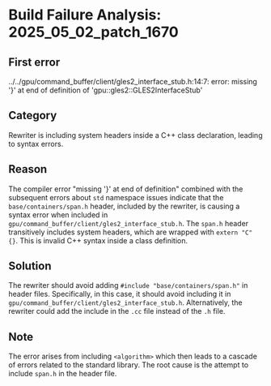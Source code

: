 # Build Failure Analysis: 2025_05_02_patch_1670

## First error

../../gpu/command_buffer/client/gles2_interface_stub.h:14:7: error: missing '}' at end of definition of 'gpu::gles2::GLES2InterfaceStub'

## Category
Rewriter is including system headers inside a C++ class declaration, leading to syntax errors.

## Reason
The compiler error "missing '}' at end of definition" combined with the subsequent errors about `std` namespace issues indicate that the `base/containers/span.h` header, included by the rewriter, is causing a syntax error when included in `gpu/command_buffer/client/gles2_interface_stub.h`.
The `span.h` header transitively includes system headers, which are wrapped with `extern "C" {}`. This is invalid C++ syntax inside a class definition.

## Solution
The rewriter should avoid adding `#include "base/containers/span.h"` in header files. Specifically, in this case, it should avoid including it in `gpu/command_buffer/client/gles2_interface_stub.h`.
Alternatively, the rewriter could add the include in the `.cc` file instead of the `.h` file.

## Note
The error arises from including `<algorithm>` which then leads to a cascade of errors related to the standard library. The root cause is the attempt to include `span.h` in the header file.